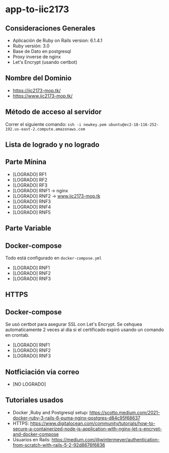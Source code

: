# app-to-iic2173

## Consideraciones Generales

- Aplicación de Ruby on Rails version: 6.1.4.1
- Ruby versión: 3.0
- Base de Dato en postgresql
- Proxy inverse de nginx
- Let's Encrypt (usando certbot)

## Nombre del Dominio

- https://iic2173-mop.tk/
- https://www.iic2173-mop.tk/

## Método de acceso al servidor

Correr el siguiente comando: `ssh -i newkey.pem ubuntu@ec2-18-116-252-192.us-east-2.compute.amazonaws.com`

## Lista de logrado y no logrado
## Parte Mínina
- [LOGRADO] RF1
- [LOGRADO] RF2
- [LOGRADO] RF3
- [LOGRADO] RNF1 -> nginx
- [LOGRADO] RNF2 -> www.iic2173-mop.tk
- [LOGRADO] RNF3
- [LOGRADO] RNF4
- [LOGRADO] RNF5

## Parte Variable
## Docker-compose

Todo está configurado en ``docker-compose.yml``

- [LOGRADO] RNF1
- [LOGRADO] RNF2
- [LOGRADO] RNF3
## HTTPS
## Docker-compose

Se usó certbot para asegurar SSL con Let's Encrypt. Se cehquea automaticamente 2 veces al día si el certificado expiró usando un comando en crontab.

- [LOGRADO] RNF1
- [LOGRADO] RNF2
- [LOGRADO] RNF3

## Notficiación via correo

- [NO LOGRADO]

## Tutoriales usados

- Docker ,Ruby and Postgresql setup: https://scotto.medium.com/2021-docker-ruby-3-rails-6-puma-nginx-postgres-d84c95f68637
- HTTPS: https://www.digitalocean.com/community/tutorials/how-to-secure-a-containerized-node-js-application-with-nginx-let-s-encrypt-and-docker-compose
- Usuarios en Rails: https://medium.com/@wintermeyer/authentication-from-scratch-with-rails-5-2-92d8676f6836
